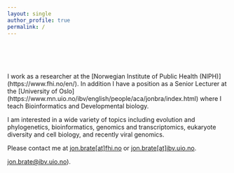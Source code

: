 ```yaml
---
layout: single
author_profile: true
permalink: /
---
```



<br>
<br>
<br>
<br>
I work as a researcher at the [Norwegian Institute of Public Health (NIPH)](https://www.fhi.no/en/). In addition I have a position as a Senior Lecturer at the [University of Oslo](https://www.mn.uio.no/ibv/english/people/aca/jonbra/index.html) where I teach Bioinformatics and Developmental biology.

I am interested in a wide variety of topics including evolution and phylogenetics, bioinformatics, genomics and transcriptomics, eukaryote diversity and cell biology, and recently viral genomics.  

Please contact me at [jon.brate[at]fhi.no](mailto:jon.brate@fhi.no) or [jon.brate[at]ibv.uio.no](mailto:jon.brate@ibv.uio.no).




































  jon.brate@ibv.uio.no).
